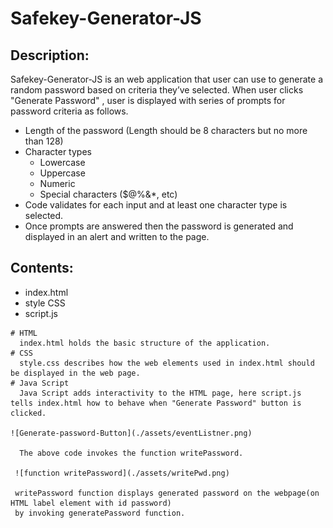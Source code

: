 # Safekey-Generator-JS

## Description:
   
   Safekey-Generator-JS is an web application that user can use to generate a random password based on criteria they’ve selected. When user clicks "Generate Password" , user is displayed with series of prompts for password criteria as follows.
  *  Length of the password
      (Length should be 8 characters but no more than 128)
  *  Character types
      * Lowercase
      * Uppercase
      * Numeric
      * Special characters ($@%&*, etc)
  * Code validates for each input and at least one character type is selected.
  * Once prompts are answered then the password is generated and displayed in an alert and written to the page.


## Contents:
   * index.html
   * style CSS
   * script.js

    # HTML 
      index.html holds the basic structure of the application.
    # CSS
      style.css describes how the web elements used in index.html should be displayed in the web page.
    # Java Script
      Java Script adds interactivity to the HTML page, here script.js tells index.html how to behave when "Generate Password" button is clicked.
      
    ![Generate-password-Button](./assets/eventListner.png)

      The above code invokes the function writePassword.

     ![function writePassword](./assets/writePwd.png)
     
     writePassword function displays generated password on the webpage(on HTML label element with id password)
     by invoking generatePassword function.

     




